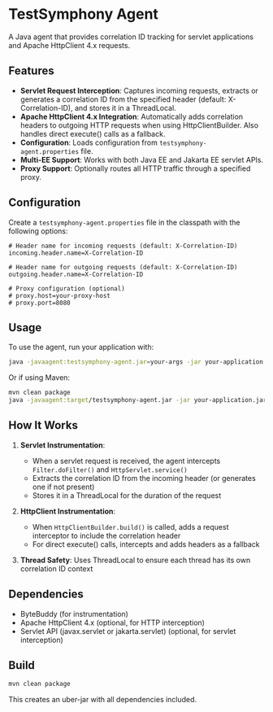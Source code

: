 # TestSymphony Agent

A Java agent that provides correlation ID tracking for servlet applications and Apache HttpClient 4.x requests.

## Features

- **Servlet Request Interception**: Captures incoming requests, extracts or generates a correlation ID from the specified header (default: X-Correlation-ID), and stores it in a ThreadLocal.
- **Apache HttpClient 4.x Integration**: Automatically adds correlation headers to outgoing HTTP requests when using HttpClientBuilder. Also handles direct execute() calls as a fallback.
- **Configuration**: Loads configuration from `testsymphony-agent.properties` file.
- **Multi-EE Support**: Works with both Java EE and Jakarta EE servlet APIs.
- **Proxy Support**: Optionally routes all HTTP traffic through a specified proxy.

## Configuration

Create a `testsymphony-agent.properties` file in the classpath with the following options:

```properties
# Header name for incoming requests (default: X-Correlation-ID)
incoming.header.name=X-Correlation-ID

# Header name for outgoing requests (default: X-Correlation-ID)
outgoing.header.name=X-Correlation-ID

# Proxy configuration (optional)
# proxy.host=your-proxy-host
# proxy.port=8080
```

## Usage

To use the agent, run your application with:

```bash
java -javaagent:testsymphony-agent.jar=your-args -jar your-application.jar
```

Or if using Maven:

```bash
mvn clean package
java -javaagent:target/testsymphony-agent.jar -jar your-application.jar
```

## How It Works

1. **Servlet Instrumentation**: 
   - When a servlet request is received, the agent intercepts `Filter.doFilter()` and `HttpServlet.service()`
   - Extracts the correlation ID from the incoming header (or generates one if not present)
   - Stores it in a ThreadLocal for the duration of the request

2. **HttpClient Instrumentation**:
   - When `HttpClientBuilder.build()` is called, adds a request interceptor to include the correlation header
   - For direct execute() calls, intercepts and adds headers as a fallback

3. **Thread Safety**: Uses ThreadLocal to ensure each thread has its own correlation ID context

## Dependencies

- ByteBuddy (for instrumentation)
- Apache HttpClient 4.x (optional, for HTTP interception)
- Servlet API (javax.servlet or jakarta.servlet) (optional, for servlet interception)

## Build

```bash
mvn clean package
```

This creates an uber-jar with all dependencies included.

